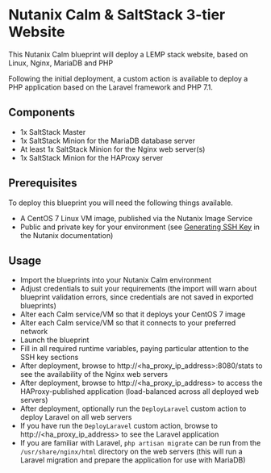 # Nutanix Calm & SaltStack 3-tier Website

This Nutanix Calm blueprint will deploy a LEMP stack website, based on Linux, Nginx, MariaDB and PHP

Following the initial deployment, a custom action is available to deploy a PHP application based on the Laravel framework and PHP 7.1.

## Components

- 1x SaltStack Master
- 1x SaltStack Minion for the MariaDB database server
- At least 1x SaltStack Minion for the Nginx web server(s)
- 1x SaltStack Minion for the HAProxy server

## Prerequisites

To deploy this blueprint you will need the following things available.

- A CentOS 7 Linux VM image, published via the Nutanix Image Service
- Public and private key for your environment (see [Generating SSH Key](https://portal.nutanix.com/#/page/docs/details?targetId=Nutanix-Calm-Admin-Operations-Guide-v10:nuc-generating-private-key-t.html) in the Nutanix documentation)

## Usage

- Import the blueprints into your Nutanix Calm environment
- Adjust credentials to suit your requirements (the import will warn about blueprint validation errors, since credentials are not saved in exported blueprints)
- Alter each Calm service/VM so that it deploys your CentOS 7 image
- Alter each Calm service/VM so that it connects to your preferred network
- Launch the blueprint
- Fill in all required runtime variables, paying particular attention to the SSH key sections
- After deployment, browse to http://<ha_proxy_ip_address>:8080/stats to see the availability of the Nginx web servers 
- After deployment, browse to http://<ha_proxy_ip_address> to access the HAProxy-published application (load-balanced across all deployed web servers)
- After deployment, optionally run the `DeployLaravel` custom action to deploy Laravel on all web servers
- If you have run the `DeployLaravel` custom action, browse to http://<ha_proxy_ip_address> to see the Laravel application
- If you are familiar with Laravel, `php artisan migrate` can be run from the `/usr/share/nginx/html` directory on the web servers (this will run a Laravel migration and prepare the application for use with MariaDB)  